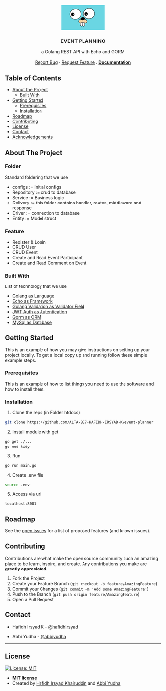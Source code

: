 <!-- PROJECT LOGO -->
<br />
<p align="center">
  <a href="https://github.com/ALTA-BE7-HAFIDH-IRSYAD-K/event-planner">
    <img src="https://github.com/ALTA-BE7-HAFIDH-IRSYAD-K/event-planner/blob/main/bg-go.png" alt="Logo" height="80">
  </a>

<h3 align="center">EVENT PLANNING</h3>
  <p align="center">
    a Golang REST API with Echo and GORM
    <br />
    <br />
    <a href="https://github.com/ALTA-BE7-HAFIDH-IRSYAD-K/event-planner/issues">Report Bug</a>
    ·
    <a href="https://github.com/ALTA-BE7-HAFIDH-IRSYAD-K/event-planner/issues">Request Feature</a>
    .
    <a href=""><b>Documentation</b></a>
  </p>
</p>



<!-- TABLE OF CONTENTS -->
## Table of Contents

* [About the Project](#about-the-project)
    * [Built With](#built-with)
* [Getting Started](#getting-started)
    * [Prerequisites](#prerequisites)
    * [Installation](#installation)
* [Roadmap](#roadmap)
* [Contributing](#contributing)
* [License](#license)
* [Contact](#contact)
* [Acknowledgements](#acknowledgements)



<!-- ABOUT THE PROJECT -->
## About The Project

### Folder
Standard foldering that we use
* configs := Initial configs
* Repository := crud to database
* Service := Business logic
* Delivery := this folder contains handler, routes, middleware and response
* Driver := connection to database
* Entity := Model struct

### Feature
* Register & Login
* CRUD User
* CRUD Event
* Create and Read Event Participant
* Create and Read Comment on Event

### Built With
List of technology that we use
* [Golang as Language](https://golang.org/)
* [Echo as Framework](https://echo.labstack.com/)
* [Golang Validation as Validator Field](https://github.com/go-playground/validator)
* [JWT Auth as Autentication](https://github.com/dgrijalva/jwt-go)
* [Gorm as ORM](https://gorm.io/index.html)
* [MySql as Database](https://www.mysql.com/)


<!-- GETTING STARTED -->
## Getting Started

This is an example of how you may give instructions on setting up your project locally.
To get a local copy up and running follow these simple example steps.

### Prerequisites

This is an example of how to list things you need to use the software and how to install them.

### Installation

1. Clone the repo (in Folder htdocs)
```sh
git clone https://github.com/ALTA-BE7-HAFIDH-IRSYAD-K/event-planner
```
2. Install module with get
```sh
go get ./...
go mod tidy
```
3. Run
```sh
go run main.go
```
4. Create .env file
```sh
source .env
```
5. Access via url
```JS
localhost:8081
```


<!-- ROADMAP -->
## Roadmap

See the [open issues](https://github.com/ALTA-BE7-HAFIDH-IRSYAD-K/event-planner/issues) for a list of proposed features (and known issues).


<!-- CONTRIBUTING -->
## Contributing

Contributions are what make the open source community such an amazing place to be learn, inspire, and create. Any contributions you make are **greatly appreciated**.

1. Fork the Project
2. Create your Feature Branch (`git checkout -b feature/AmazingFeature`)
3. Commit your Changes (`git commit -m 'Add some AmazingFeature'`)
4. Push to the Branch (`git push origin feature/AmazingFeature`)
5. Open a Pull Request


<!-- CONTACT -->    
## Contact

- Hafidh Irsyad K - [@hafidhIrsyad](https://www.linkedin.com/in/hafidhirsyad/)

- Abbi Yudha - [@abbiyudha](https://www.linkedin.com/in/abbi-yudha-370397165/)


---

## License

[![License: MIT](https://img.shields.io/badge/License-MIT-blue)](https://opensource.org/licenses/MIT)

- **[MIT license](https://opensource.org/licenses/MIT)**
- Created by <a href="https://www.linkedin.com/in/hafidhirsyad/" target="_blank">Hafidh Irsyad Khairuddin</a> and <a href="https://www.linkedin.com/in/abbi-yudha-370397165/" target="_blank">Abbi Yudha</a>

<!-- MARKDOWN LINKS & IMAGES -->
<!-- https://www.markdownguide.org/basic-syntax/#reference-style-links -->
[contributors-shield]: https://img.shields.io/github/contributors/othneildrew/Best-README-Template.svg?style=flat-square
[contributors-url]: https://github.com/othneildrew/Best-README-Template/graphs/contributors
[forks-shield]: https://img.shields.io/github/forks/othneildrew/Best-README-Template.svg?style=flat-square
[forks-url]: https://github.com/othneildrew/Best-README-Template/network/members
[stars-shield]: https://img.shields.io/github/stars/othneildrew/Best-README-Template.svg?style=flat-square
[stars-url]: https://github.com/othneildrew/Best-README-Template/stargazers
[issues-shield]: https://img.shields.io/github/issues/ubaidillahhf/alterra-store
[issues-url]: https://github.com/othneildrew/Best-README-Template/issues
[license-shield]: https://img.shields.io/badge/License-MIT-blue
[license-url]: https://github.com/othneildrew/Best-README-Template/blob/master/LICENSE.txt
[linkedin-shield]: https://img.shields.io/badge/-LinkedIn-black.svg?style=flat-square&logo=linkedin&colorB=555
[linkedin-url]: https://linkedin.com/in/othneildrew
[product-screenshot]: images/screenshot.png
